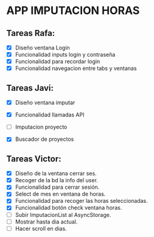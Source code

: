 # APP IMPUTACION HORAS

## Tareas Rafa:
- [x] Diseño ventana Login
- [x] Funcionalidad inputs login y contraseña
- [x] Funcionalidad para recordar login
- [x] Funcionalidad navegacion entre tabs y ventanas
## Tareas  Javi:

- [x] Diseño ventana imputar
- [x] Funcionalidad llamadas API
- [ ] Imputacion proyecto
- [x] Buscador de proyectos



## Tareas Victor:
- [x] Diseño de la ventana cerrar ses.
- [x] Recoger de la bd la info del user.
- [x] Funcionalidad para cerrar sesión.
- [x] Select de mes en ventana de horas.
- [x] Funcionalidad para recoger las horas seleccionadas.
- [x] Funcionalidad botón check ventana horas.
- [ ] Subir ImputacionList al AsyncStorage.
- [ ] Mostrar hasta dia actual.
- [ ] Hacer scroll en dias.